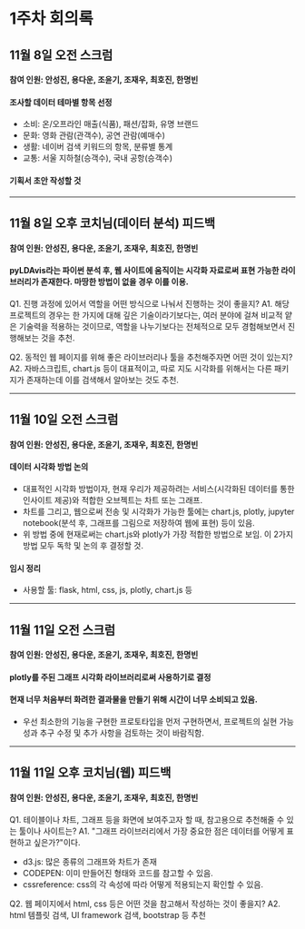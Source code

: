 1주차 회의록
=============

11월 8일 오전 스크럼
-------------
#### 참여 인원: 안성진, 용다운, 조윤기, 조재우, 최호진, 한명빈

#### 조사할 데이터 테마별 항목 선정
* 소비: 온/오프라인 매출(식품), 패션/잡화, 유명 브랜드
* 문화: 영화 관람(관객수), 공연 관람(예매수)
* 생활: 네이버 검색 키워드의 항목, 분류별 통계
* 교통: 서울 지하철(승객수), 국내 공항(승객수)

#### 기획서 초안 작성할 것


***
11월 8일 오후 코치님(데이터 분석) 피드백
-------------
#### 참여 인원: 안성진, 용다운, 조윤기, 조재우, 최호진, 한명빈

#### pyLDAvis라는 파이썬 분석 후, 웹 사이트에 움직이는 시각화 자료로써 표현 가능한 라이브러리가 존재한다. 마땅한 방법이 없을 경우 이를 이용.

Q1. 진행 과정에 있어서 역할을 어떤 방식으로 나눠서 진행하는 것이 좋을지?
A1. 해당 프로젝트의 경우는 한 가지에 대해 깊은 기술이라기보다는, 여러 분야에 걸쳐 비교적 얕은 기술력을 적용하는 것이므로, 
역할을 나누기보다는 전체적으로 모두 경험해보면서 진행해보는 것을 추천.

Q2. 동적인 웹 페이지를 위해 좋은 라이브러리나 툴을 추천해주자면 어떤 것이 있는지?
A2. 자바스크립트, chart.js 등이 대표적이고, 따로 지도 시각화를 위해서는 다른 패키지가 존재하는데 이를 검색해서 알아보는 것도 추천.


***
11월 10일 오전 스크럼
-------------
#### 참여 인원: 안성진, 용다운, 조윤기, 조재우, 최호진, 한명빈

#### 데이터 시각화 방법 논의
* 대표적인 시각화 방법이자, 현재 우리가 제공하려는 서비스(시각화된 데이터를 통한 인사이트 제공)와 적합한 오브젝트는 차트 또는 그래프.
* 차트를 그리고, 웹으로써 전송 및 시각화가 가능한 툴에는 chart.js, plotly, jupyter notebook(분석 후, 그래프를 그림으로 저장하여 웹에 표현) 등이 있음.
* 위 방법 중에 현재로써는 chart.js와 plotly가 가장 적합한 방법으로 보임. 이 2가지 방법 모두 독학 및 논의 후 결정할 것.

#### 임시 정리
* 사용할 툴: flask, html, css, js, plotly, chart.js 등


***
11월 11일 오전 스크럼
-------------
#### 참여 인원: 안성진, 용다운, 조윤기, 조재우, 최호진, 한명빈

#### plotly를 주된 그래프 시각화 라이브러리로써 사용하기로 결정

#### 현재 너무 처음부터 화려한 결과물을 만들기 위해 시간이 너무 소비되고 있음.
* 우선 최소한의 기능을 구현한 프로토타입을 먼저 구현하면서, 프로젝트의 실현 가능성과 추구 수정 및 추가 사항을 검토하는 것이 바람직함.


***
11월 11일 오후 코치님(웹) 피드백
-------------
#### 참여 인원: 안성진, 용다운, 조윤기, 조재우, 최호진, 한명빈

Q1. 테이블이나 차트, 그래프 등을 화면에 보여주고자 할 때, 참고용으로 추천해줄 수 있는 툴이나 사이트는?
A1. "그래프 라이브러리에서 가장 중요한 점은 데이터를 어떻게 표현하고 싶은가?"이다.
* d3.js: 많은 종류의 그래프와 차트가 존재
* CODEPEN: 이미 만들어진 형태와 코드를 참고할 수 있음.
* cssreference: css의 각 속성에 따라 어떻게 적용되는지 확인할 수 있음.

Q2. 웹 페이지에서 html, css 등은 어떤 것을 참고해서 작성하는 것이 좋을지?
A2. html 템플릿 검색, UI framework 검색, bootstrap 등 추천
